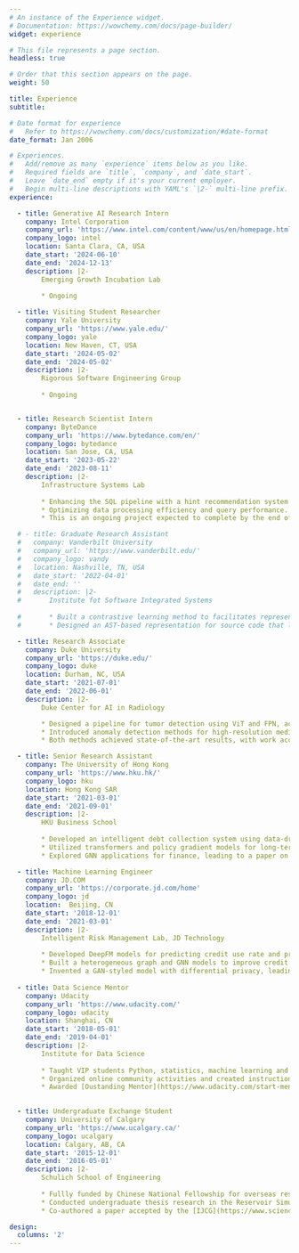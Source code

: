 ```yaml
---
# An instance of the Experience widget.
# Documentation: https://wowchemy.com/docs/page-builder/
widget: experience

# This file represents a page section.
headless: true

# Order that this section appears on the page.
weight: 50

title: Experience
subtitle:

# Date format for experience
#   Refer to https://wowchemy.com/docs/customization/#date-format
date_format: Jan 2006

# Experiences.
#   Add/remove as many `experience` items below as you like.
#   Required fields are `title`, `company`, and `date_start`.
#   Leave `date_end` empty if it's your current employer.
#   Begin multi-line descriptions with YAML's `|2-` multi-line prefix.
experience:

  - title: Generative AI Research Intern
    company: Intel Corporation
    company_url: 'https://www.intel.com/content/www/us/en/homepage.html'
    company_logo: intel
    location: Santa Clara, CA, USA
    date_start: '2024-06-10'
    date_end: '2024-12-13'
    description: |2-
        Emerging Growth Incubation Lab
        
        * Ongoing

  - title: Visiting Student Researcher
    company: Yale University
    company_url: 'https://www.yale.edu/'
    company_logo: yale
    location: New Haven, CT, USA
    date_start: '2024-05-02'
    date_end: '2024-05-02'
    description: |2-
        Rigorous Software Engineering Group
        
        * Ongoing


  - title: Research Scientist Intern
    company: ByteDance
    company_url: 'https://www.bytedance.com/en/'
    company_logo: bytedance
    location: San Jose, CA, USA
    date_start: '2023-05-22'
    date_end: '2023-08-11'
    description: |2-
        Infrastructure Systems Lab
        
        * Enhancing the SQL pipeline with a hint recommendation system based on representation learning.
        * Optimizing data processing efficiency and query performance.
        * This is an ongoing project expected to complete by the end of this year.

  # - title: Graduate Research Assistant
  #   company: Vanderbilt University
  #   company_url: 'https://www.vanderbilt.edu/'
  #   company_logo: vandy
  #   location: Nashville, TN, USA
  #   date_start: '2022-04-01'
  #   date_end: ''
  #   description: |2-
  #       Institute fot Software Integrated Systems
        
  #       * Built a contrastive learning method to facilitates representation learning of binary code visualized by distribution analysis, and improves the performance on all three downstream tasks of software engineering and security by 5.45% on average compared to state-of-the-art large-scale language representation models (under reivew by [ISSTA](https://conf.researchr.org/home/issta-2023)).
  #       * Designed an AST-based representation for source code that leverages program structure and semantics to improve state-of-the-art code clone detection. Our experimental results show that the model improves state-of-the-art neural clone detection approaches by up to 6.6% in F-1 score (accepted by [ICSE](https://conf.researchr.org/home/icse-2023) workshop).

  - title: Research Associate
    company: Duke University
    company_url: 'https://duke.edu/'
    company_logo: duke
    location: Durham, NC, USA
    date_start: '2021-07-01'
    date_end: '2022-06-01'
    description: |2-
        Duke Center for AI in Radiology

        * Designed a pipeline for tumor detection using ViT and FPN, achieving a 13.1% improvement in AP50.
        * Introduced anomaly detection methods for high-resolution medical images with domain generalization.
        * Both methods achieved state-of-the-art results, with work accepted by [MICCAIW'22](https://link.springer.com/chapter/10.1007/978-3-031-17979-2_5) and [IEEE-TMI](https://ieeexplore.ieee.org/abstract/document/10247020/).

  - title: Senior Research Assistant
    company: The University of Hong Kong
    company_url: 'https://www.hku.hk/'
    company_logo: hku
    location: Hong Kong SAR
    date_start: '2021-03-01'
    date_end: '2021-09-01'
    description: |2-
        HKU Business School
        
        * Developed an intelligent debt collection system using data-driven deep reinforcement learning.
        * Utilized transformers and policy gradient models for long-term decision making.
        * Explored GNN applications for finance, leading to a paper on code clone detection accepted by [ICSEW'23](https://arxiv.org/abs/2208.08067).

  - title: Machine Learning Engineer
    company: JD.COM
    company_url: 'https://corporate.jd.com/home'
    company_logo: jd
    location:  Beijing, CN
    date_start: '2018-12-01'
    date_end: '2021-03-01'
    description: |2-
        Intelligent Risk Management Lab, JD Technology
        
        * Developed DeepFM models for predicting credit use rate and profit, achieving a 21.4% increase.
        * Built a heterogeneous graph and GNN models to improve credit score classification by 5%.
        * Invented a GAN-styled model with differential privacy, leading to 10 CN patents, and awarded in the [JD Discovery Cup Patent Competition](https://blog.csdn.net/JDDTechTalk/article/details/109615799) (Top 0.1%).
    
  - title: Data Science Mentor
    company: Udacity
    company_url: 'https://www.udacity.com/'
    company_logo: udacity
    location: Shanghai, CN
    date_start: '2018-05-01'
    date_end: '2019-04-01'
    description: |2-
        Institute for Data Science
        
        * Taught VIP students Python, statistics, machine learning and data mining
        * Organized online community activities and created instructional materials
        * Awarded [Oustanding Mentor](https://www.udacity.com/start-mentoring) of Udacity China (Top 1%)
    

  - title: Undergraduate Exchange Student
    company: University of Calgary
    company_url: 'https://www.ucalgary.ca/'
    company_logo: ucalgary
    location: Calgary, AB, CA
    date_start: '2015-12-01'
    date_end: '2016-05-01'
    description: |2-
        Schulich School of Engineering
        
        * Fullly funded by Chinese National Fellowship for overseas research
        * Conducted undergraduate thesis research in the Reservoir Simulation Group under Professor Keliu Wu.
        * Co-authored a paper accepted by the [IJCG](https://www.sciencedirect.com/science/article/abs/pii/S0166516217300435).

design:
  columns: '2'
---
```

